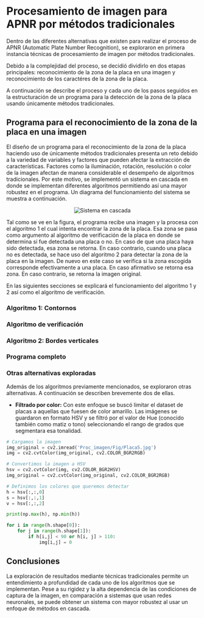 # Procesamiento de imagen para APNR por métodos tradicionales


Dentro de las diferentes alternativas que existen para realizar el proceso de APNR (Automatic Plate Number Recognition), se exploraron en primera instancia técnicas de procesamiento de imagen por métodos tradicionales.

Debido a la complejidad del proceso, se decidió dividirlo en dos etapas principales: reconocimiento de la zona de la placa en una imagen y reconocimiento de los caractéres de la zona de la placa.

A continuación se describe el proceso y cada uno de los pasos seguidos en la estructuración de un programa para la detección de la zona de la placa usando únicamente métodos tradicionales. 

## Programa para el reconocimiento de la zona de la placa en una imagen

El diseño de un programa para el reconocimiento de la zona de la placa haciendo uso de únicamente métodos tradicionales presenta un reto debido a la variedad de variables y factores que pueden afectar la extracción de características. Factores como la iluminación, rotación, resolución o color de la imagen afectan de manera considerable el desempeño de algoritmos tradicionales. Por este motivo, se implementó un sistema en cascada en donde se implementan diferentes algoritmos permitiendo así una mayor robustez en el programa. Un diagrama del funcionamiento del sistema se muestra a continuación.

<p align="center">
<img src= https://user-images.githubusercontent.com/102924128/197409652-b9fccb8a-1c54-4e21-b353-f917aeb48643.png alt="Sistema en cascada" title="Sistema en cascada" >
</p>

Tal como se ve en la figura, el programa recibe una imagen y  la procesa con el algoritmo 1 el cual intenta encontrar la zona de la placa. Esa zona se pasa como argumento al algoritmo de verificación de la placa en donde se determina si fue detectada una placa o no. En caso de que una placa haya sido detectada, esa zona se retorna. En caso contrario, cuando una placa no es detectada, se hace uso del algoritmo 2 para detectar la zona de la placa en la imagen. De nuevo en este caso se verifica si la zona escogida corresponde efectivamente a una placa. En caso afirmativo se retorna esa zona. En caso contrario, se retorna la imagen original.

En las siguientes secciones se explicará el funcionamiento del algoritmo 1 y 2 así como el algoritmo de verificación.

### Algoritmo 1: Contornos

### Algoritmo de verificación

### Algoritmo 2: Bordes verticales

### Programa completo

### Otras alternativas exploradas

Además de los algoritmos previamente mencionados, se
exploraron otras alternativas. A continuación se describen
brevemente dos de ellas.

* **Filtrado por color:** Con este enfoque se buscó limitar el
dataset de placas a aquellas que fuesen de color amarillo.
Las imágenes se guardaron en formato HSV y se filtró
por el valor de Hue (conocido también como matiz o
tono) seleccionando el rango de grados que segmentara
esa tonalidad.


```python
# Cargamos la imagen
img_original = cv2.imread('Proc_imagen/Fig/Placa5.jpg')
img = cv2.cvtColor(img_original, cv2.COLOR_BGR2RGB)

# Convertimos la imagen a HSV
hsv = cv2.cvtColor(img, cv2.COLOR_BGR2HSV)
img_original = cv2.cvtColor(img_original, cv2.COLOR_BGR2RGB)

# Definimos los colores que queremos detectar   
h = hsv[:,:,0]
s = hsv[:,:,1]
v = hsv[:,:,2]

print(np.max(h), np.min(h))

for i in range(h.shape[0]):
    for j in range(h.shape[1]):
        if h[i,j] < 90 or h[i, j] > 110:
            img[i,j] = 0
```


## Conclusiones

La exploración de resultados mediante técnicas tradicionales permite un entendimiento a profundidad de cada
uno de los algoritmos que se implementan. Pese a su
rigidez y la alta dependencia de las condiciones de captura de la imagen, en comparación a sistemas que usan redes neuronales, se puede obtener un sistema con mayor robustez al usar un enfoque de métodos en cascada.

